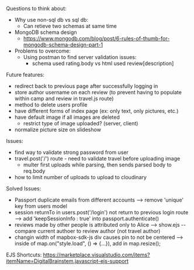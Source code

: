 Questions to think about:
- Why use non-sql db vs sql db:
    - Can retieve two schemas at same time 
- MongoDB schema design
    - https://www.mongodb.com/blog/post/6-rules-of-thumb-for-mongodb-schema-design-part-1
- Problems to overcome:
    - Using postman to find server validation issues: 
        - schema used rating.body vs html used review[description]

Future features:
- redirect back to previous page after successfully logging in
- store author username on each review (to prevent having to populate within camp and review in travel.js route)
- method to delete users profile
- have different forms of index page (ex: only text, only pictures, etc.)
- have default image if all images are deleted
    - restrict type of image uploaded? (server, client)
- normalize picture size on slideshow

Issues:
- find way to validate strong password from user
- travel.post('/') route - need to validate travel before uploading image
    - multer first uploads while parsing, then sends parsed body to req.body 
- how to limit number of uploads to upload to cloudinary

Solved Issues:
- Passport duplicate emails from different accounts 
    --> remove 'unique' key from users model 
- session returnTo in users.post('/login') not return to previous login route
    --> add 'keepSessionInfo : true' into passport.authenticate()
- reviews made by other people is attributed only to Alice
    --> show.ejs -- compare current authoer to review author (not travel author)
- changin width of mapbox-sdk-js div causes pin to not be centered 
    --> inside of map.on("style.load", () => {...}), add in map.resize(); 


EJS Shortcuts: https://marketplace.visualstudio.com/items?itemName=DigitalBrainstem.javascript-ejs-support